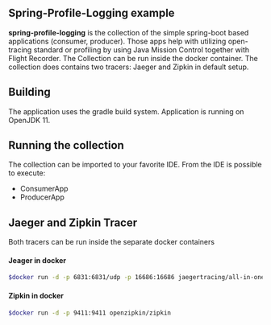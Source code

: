 ## Spring-Profile-Logging example

**spring-profile-logging** is the collection of the simple spring-boot based 
applications (consumer, producer). Those apps help with utilizing open-tracing 
standard or profiling by using Java Mission Control together with Flight Recorder. 
The Collection can be run inside the docker container. 
The collection does contains two tracers: Jaeger and Zipkin in default setup.
<UNDER CONTRUCTION>

## Building
The application uses the gradle build system. Application is running on OpenJDK 11.
<UNDER CONTRUCTION>

## Running the collection
The collection can be imported to your favorite IDE. From the IDE is possible to execute:
- ConsumerApp
- ProducerApp
<UNDER CONTRUCTION>

## Jaeger and Zipkin Tracer
Both tracers can be run inside the separate docker containers 

#### Jeager in docker
```bash
$docker run -d -p 6831:6831/udp -p 16686:16686 jaegertracing/all-in-one:latest
```

#### Zipkin in docker
```bash
$docker run -d -p 9411:9411 openzipkin/zipkin
```
<UNDER CONTRUCTION>
